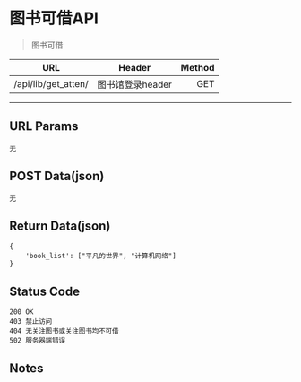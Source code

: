 # 图书可借API

> 图书可借

| URL |  Header | Method |
| ------------- |:-------------:| -----:|
|  /api/lib/get_atten/ | 图书馆登录header | GET |

<hr/>

## URL Params

    无

## POST Data(json)

    无

## Return Data(json)

    {
        'book_list': ["平凡的世界", "计算机网络"]
    }

## Status Code

    200 OK
    403 禁止访问
    404 无关注图书或关注图书均不可借
    502 服务器端错误

## Notes
